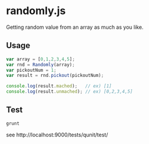 # randomly.js

Getting random value from an array as much as you like.

## Usage

```javascript
var array = [0,1,2,3,4,5];
var rnd = Randomly(array);
var pickoutNum = 1;
var result = rnd.pickout(pickoutNum);

console.log(result.mached);   // ex) [1]
console.log(result.unmached); // ex) [0,2,3,4,5]
```

## Test

```sh
grunt
```

see http://localhost:9000/tests/qunit/test/

